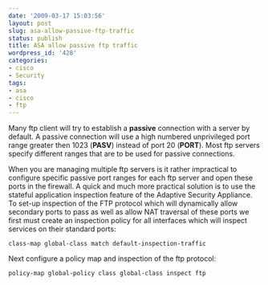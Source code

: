 ```yaml
---
date: '2009-03-17 15:03:56'
layout: post
slug: asa-allow-passive-ftp-traffic
status: publish
title: ASA allow passive ftp traffic
wordpress_id: '428'
categories:
- cisco
- Security
tags:
- asa
- cisco
- ftp
---
```


Many ftp client will try to establish a **passive** connection with a server by default. A passive connection will use a high numbered unprivileged port range greater then 1023 (**PASV**) instead of port 20 (**PORT**). Most ftp servers specify different ranges that are to be used for passive connections.

When you are managing multiple ftp servers is it rather impractical to configure specific passive port ranges for each ftp server and open these ports in the firewall. A quick and much more practical solution is to use the stateful application inspection feature of the Adaptive Security Appliance.  To set-up inspection of the FTP protocol which will dynamically allow secondary ports to pass as well as allow NAT traversal of these ports we first must create an inspection policy for all interfaces which will inspect services on their standard ports:

`class-map global-class
  match default-inspection-traffic`

Next configure a policy map and inspection of the ftp protocol:

`policy-map global-policy
 class global-class
  inspect ftp`


